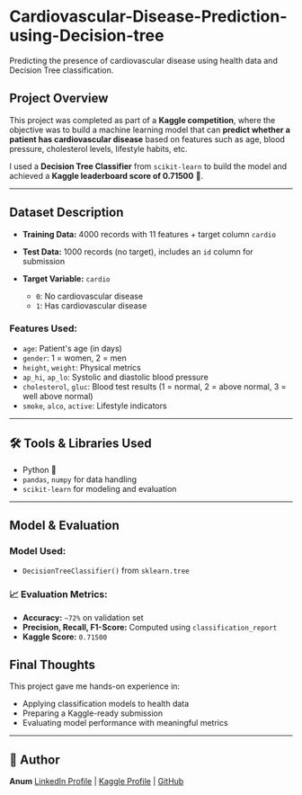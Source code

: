 # Cardiovascular-Disease-Prediction-using-Decision-tree

Predicting the presence of cardiovascular disease using health data and Decision Tree classification.


##  Project Overview

This project was completed as part of a **Kaggle competition**, where the objective was to build a machine learning model that can **predict whether a patient has cardiovascular disease** based on features such as age, blood pressure, cholesterol levels, lifestyle habits, etc.

I used a **Decision Tree Classifier** from `scikit-learn` to build the model and achieved a **Kaggle leaderboard score of 0.71500** 🎯.

---

##  Dataset Description

* **Training Data:** 4000 records with 11 features + target column `cardio`
* **Test Data:** 1000 records (no target), includes an `id` column for submission
* **Target Variable:**
  `cardio`

  * `0`: No cardiovascular disease
  * `1`: Has cardiovascular disease

### Features Used:

* `age`: Patient's age (in days)
* `gender`: 1 = women, 2 = men
* `height`, `weight`: Physical metrics
* `ap_hi`, `ap_lo`: Systolic and diastolic blood pressure
* `cholesterol`, `gluc`: Blood test results (1 = normal, 2 = above normal, 3 = well above normal)
* `smoke`, `alco`, `active`: Lifestyle indicators

---

## 🛠️ Tools & Libraries Used

* Python 🐍
* `pandas`, `numpy` for data handling
* `scikit-learn` for modeling and evaluation

---

##  Model & Evaluation

###  Model Used:

* `DecisionTreeClassifier()` from `sklearn.tree`

### 📈 Evaluation Metrics:

* **Accuracy:** `~72%` on validation set
* **Precision, Recall, F1-Score:** Computed using `classification_report`
* **Kaggle Score:** `0.71500`



##  Final Thoughts

This project gave me hands-on experience in:

* Applying classification models to health data
* Preparing a Kaggle-ready submission
* Evaluating model performance with meaningful metrics

---

## 📎 Author

**Anum**
[LinkedIn Profile](#) | [Kaggle Profile](#) | [GitHub](#)



